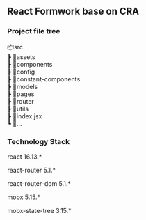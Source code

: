 ## React Formwork base on CRA

### Project file tree

📦src <br />
┣ 📂assets <br />
┣ 📂components <br />
┣ 📂config <br />
┣ 📂constant-components <br />
┣ 📂models <br />
┣ 📂pages <br />
┣ 📂router <br />
┣ 📂utils <br />
┣ 📜index.jsx <br />
┗ 📜... <br />

### Technology Stack

react 16.13.*

react-router 5.1.*

react-router-dom 5.1.*

mobx 5.15.*

mobx-state-tree 3.15.*

